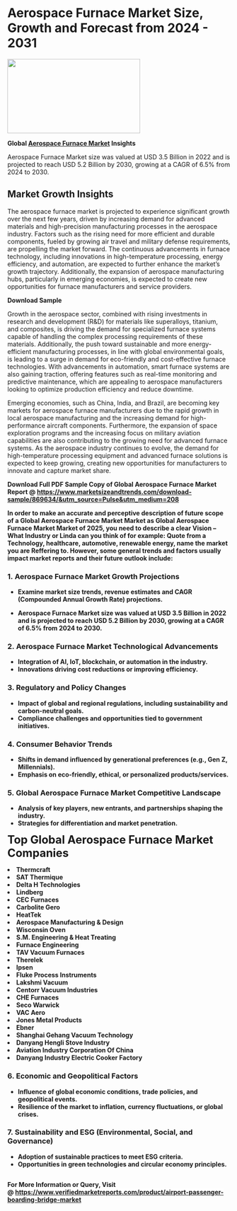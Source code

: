 <H1>Aerospace Furnace Market Size, Growth and Forecast from 2024 - 2031</H1><img class="aligncenter size-medium wp-image-584254" src="https://thirdeyenews.in/wp-content/uploads/2024/09/Global-Market-Research-300x168.jpeg" alt="" width="300" height="168" /><p><strong>Global&nbsp;<a href="https://www.marketsizeandtrends.com/download-sample/869634/&amp;utm_source=Pulse&amp;utm_medium=208">Aerospace Furnace Market</a> Insights</strong></p><p>Aerospace Furnace Market size was valued at USD 3.5 Billion in 2022 and is projected to reach USD 5.2 Billion by 2030, growing at a CAGR of 6.5% from 2024 to 2030.</p><p><h2>Market Growth Insights</h2> <p>The aerospace furnace market is projected to experience significant growth over the next few years, driven by increasing demand for advanced materials and high-precision manufacturing processes in the aerospace industry. Factors such as the rising need for more efficient and durable components, fueled by growing air travel and military defense requirements, are propelling the market forward. The continuous advancements in furnace technology, including innovations in high-temperature processing, energy efficiency, and automation, are expected to further enhance the market’s growth trajectory. Additionally, the expansion of aerospace manufacturing hubs, particularly in emerging economies, is expected to create new opportunities for furnace manufacturers and service providers.</p> <p><strong>Download Sample</strong></p> <p>Growth in the aerospace sector, combined with rising investments in research and development (R&D) for materials like superalloys, titanium, and composites, is driving the demand for specialized furnace systems capable of handling the complex processing requirements of these materials. Additionally, the push toward sustainable and more energy-efficient manufacturing processes, in line with global environmental goals, is leading to a surge in demand for eco-friendly and cost-effective furnace technologies. With advancements in automation, smart furnace systems are also gaining traction, offering features such as real-time monitoring and predictive maintenance, which are appealing to aerospace manufacturers looking to optimize production efficiency and reduce downtime.</p> <p>Emerging economies, such as China, India, and Brazil, are becoming key markets for aerospace furnace manufacturers due to the rapid growth in local aerospace manufacturing and the increasing demand for high-performance aircraft components. Furthermore, the expansion of space exploration programs and the increasing focus on military aviation capabilities are also contributing to the growing need for advanced furnace systems. As the aerospace industry continues to evolve, the demand for high-temperature processing equipment and advanced furnace solutions is expected to keep growing, creating new opportunities for manufacturers to innovate and capture market share.</p> <p><strong></p><p><span class=""><strong>Download Full PDF Sample Copy of Global Aerospace Furnace Market Report</strong> @ <a href="https://www.marketsizeandtrends.com/download-sample/869634/&amp;utm_source=Pulse&amp;utm_medium=208" target="_blank">https://www.marketsizeandtrends.com/download-sample/869634/&amp;utm_source=Pulse&amp;utm_medium=208</a></span></p><p>In order to make an accurate and perceptive description of future scope of a Global&nbsp;Aerospace Furnace Market Market as Global&nbsp;Aerospace Furnace Market Market of 2025, you need to describe a clear Vision &ndash; What Industry or Linda can you think of for example: Quote from a Technology, healthcare, automotive, renewable energy, name the market you are Reffering to. However, some general trends and factors usually impact market reports and their future outlook include:</p><h3>1.&nbsp;<strong>Aerospace Furnace Market Growth Projections</strong></h3><ul><li>Examine market size trends, revenue estimates and CAGR (Compounded Annual Growth Rate) projections.</li><li><p>Aerospace Furnace Market size was valued at USD 3.5 Billion in 2022 and is projected to reach USD 5.2 Billion by 2030, growing at a CAGR of 6.5% from 2024 to 2030.</p></li></ul><h3>2.&nbsp;<strong>Aerospace Furnace Market Technological Advancements</strong></h3><ul><li>Integration of AI, IoT, blockchain, or automation in the industry.</li><li>Innovations driving cost reductions or improving efficiency.</li></ul><h3>3.&nbsp;<strong>Regulatory and Policy Changes</strong></h3><ul><li>Impact of global and regional regulations, including sustainability and carbon-neutral goals.</li><li>Compliance challenges and opportunities tied to government initiatives.</li></ul><h3>4.&nbsp;<strong>Consumer Behavior Trends</strong></h3><ul><li>Shifts in demand influenced by generational preferences (e.g., Gen Z, Millennials).</li><li>Emphasis on eco-friendly, ethical, or personalized products/services.</li></ul><h3>5.&nbsp;<strong>Global Aerospace Furnace Market Competitive Landscape</strong></h3><ul><li>Analysis of key players, new entrants, and partnerships shaping the industry.</li><li>Strategies for differentiation and market penetration.</li></ul><p data-pm-slice="1 1 []"><span style="color: inherit; font-family: inherit; font-size: 25px;">Top Global Aerospace Furnace Market Companies</span></p><div class="" data-test-id=""><p><li>Thermcraft</li><li> SAT Thermique</li><li> Delta H Technologies</li><li> Lindberg</li><li> CEC Furnaces</li><li> Carbolite Gero</li><li> HeatTek</li><li> Aerospace Manufacturing & Design</li><li> Wisconsin Oven</li><li> S.M. Engineering & Heat Treating</li><li> Furnace Engineering</li><li> TAV Vacuum Furnaces</li><li> Therelek</li><li> Ipsen</li><li> Fluke Process Instruments</li><li> Lakshmi Vacuum</li><li> Centorr Vacuum Industries</li><li> CHE Furnaces</li><li> Seco Warwick</li><li> VAC Aero</li><li> Jones Metal Products</li><li> Ebner</li><li> Shanghai Gehang Vacuum Technology</li><li> Danyang Hengli Stove Industry</li><li> Aviation Industry Corporation Of China</li><li> Danyang Industry Electric Cooker Factory</li></p></div><h3>6.&nbsp;<strong>Economic and Geopolitical Factors</strong></h3><ul><li>Influence of global economic conditions, trade policies, and geopolitical events.</li><li>Resilience of the market to inflation, currency fluctuations, or global crises.</li></ul><h3>7.&nbsp;<strong>Sustainability and ESG (Environmental, Social, and Governance)</strong></h3><ul><li>Adoption of sustainable practices to meet ESG criteria.</li><li>Opportunities in green technologies and circular economy principles.</li></ul><h2><strong style="font-size: 14px;">For More Information or Query, Visit @&nbsp;</strong><a style="background-color: #ffffff; font-size: 14px;" href="https://www.marketsizeandtrends.com/report/aerospace-furnace-market/" target="_blank">https://www.verifiedmarketreports.com/product/airport-passenger-boarding-bridge-market</a></h2>

